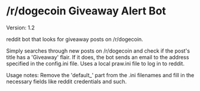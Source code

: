 /r/dogecoin Giveaway Alert Bot
==================

Version: 1.2

reddit bot that looks for giveaway posts on /r/dogecoin.

Simply searches through new posts on /r/dogecoin and check if the post's title has a 'Giveaway' flair. If it does, the bot sends an email to the address specified in the config.ini file. Uses a local praw.ini file to log in to reddit.

Usage notes:
Remove the 'default_' part from the .ini filenames and fill in the necessary fields like reddit credentials and such.

